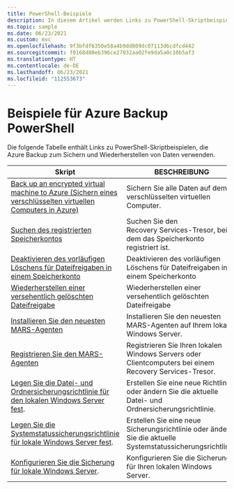 ```yaml
---
title: PowerShell-Beispiele
description: In diesem Artikel werden Links zu PowerShell-Skriptbeispielen bereitgestellt, die Azure Backup zum Sichern und Wiederherstellen von Daten verwenden.
ms.topic: sample
ms.date: 06/23/2021
ms.custom: mvc
ms.openlocfilehash: 9f3bfdf6350e58a4b9dd809dc07113d6cdfcd442
ms.sourcegitcommit: f0168d80eb396ce27032aa02fe9da5a0c10b5af3
ms.translationtype: HT
ms.contentlocale: de-DE
ms.lasthandoff: 06/23/2021
ms.locfileid: "112553673"
---
```

# <a name="azure-backup-powershell-samples"></a>Beispiele für Azure Backup PowerShell

Die folgende Tabelle enthält Links zu PowerShell-Skriptbeispielen, die Azure Backup zum Sichern und Wiederherstellen von Daten verwenden.

| Skript | BESCHREIBUNG |
|---|---|
| [Back up an encrypted virtual machine to Azure (Sichern eines verschlüsselten virtuellen Computers in Azure)](./scripts/backup-powershell-sample-backup-encrypted-vm.md) | Sichern Sie alle Daten auf dem verschlüsselten virtuellen Computer.|
| [Suchen des registrierten Speicherkontos](./scripts/backup-powershell-script-find-recovery-services-vault.md) | Suchen Sie den Recovery Services-Tresor, bei dem das Speicherkonto registriert ist. |
| [Deaktivieren des vorläufigen Löschens für Dateifreigaben in einem Speicherkonto](./scripts/disable-soft-delete-for-file-shares.md) | Deaktivieren des vorläufigen Löschens für Dateifreigaben in einem Speicherkonto|
| [Wiederherstellen einer versehentlich gelöschten Dateifreigabe](./scripts/backup-powershell-script-undelete-file-share.md) | Wiederherstellen einer versehentlich gelöschten Dateifreigabe |
| [Installieren Sie den neuesten MARS-Agenten](./scripts/install-latest-microsoft-azure-recovery-services-agent.md) | Installieren Sie den neuesten MARS-Agenten auf Ihrem lokalen Windows Server. |
| [Registrieren Sie den MARS-Agenten](./scripts/register-microsoft-azure-recovery-services-agent.md) | Registrieren Sie Ihren lokalen Windows Servers oder Clientcomputers bei einem Recovery Services-Tresor. |
| [Legen Sie die Datei- und Ordnersicherungsrichtlinie für den lokalen Windows Server fest](./scripts/set-file-folder-backup-policy.md). | Erstellen Sie eine neue Richtlinie, oder ändern Sie die aktuelle Datei- und Ordnersicherungsrichtlinie. |
| [Legen Sie die Systemstatussicherungsrichtlinie für lokale Windows Server fest](./scripts/set-system-state-backup-policy.md). | Erstellen Sie eine neue Sicherungsrichtlinie oder ändern Sie die aktuelle Systemstatussicherungsrichtlinie. | 
| [Konfigurieren Sie die Sicherung für lokale Windows Server](./scripts/microsoft-azure-recovery-services-powershell-all.md).  | Konfigurieren Sie die Sicherung für Ihren lokalen Windows Server. |

